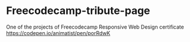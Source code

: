 # Freecodecamp-tribute-page
One of the projects of Freecodecamp Responsive Web Design certificate
https://codepen.io/animatist/pen/porRdwK
